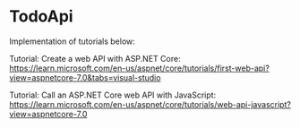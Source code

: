 # TodoApi
Implementation of tutorials below:

Tutorial: Create a web API with ASP.NET Core:
https://learn.microsoft.com/en-us/aspnet/core/tutorials/first-web-api?view=aspnetcore-7.0&tabs=visual-studio

Tutorial: Call an ASP.NET Core web API with JavaScript:
https://learn.microsoft.com/en-us/aspnet/core/tutorials/web-api-javascript?view=aspnetcore-7.0
